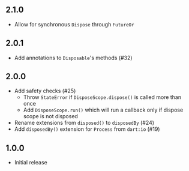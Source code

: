 ## 2.1.0

- Allow for synchronous `Dispose` through `FutureOr`

## 2.0.1

- Add annotations to `Disposable`'s methods (#32)

## 2.0.0

- Add safety checks (#25)
  - Throw `StateError` if `DisposeScope.dispose()` is called more than once
  - Add `DisposeScope.run()` which will run a callback only if dispose scope is
    not disposed
- Rename extensions from `disposed()` to `disposedBy` (#24)
- Add `disposedBy()` extension for `Process` from `dart:io` (#19)

## 1.0.0

- Initial release
